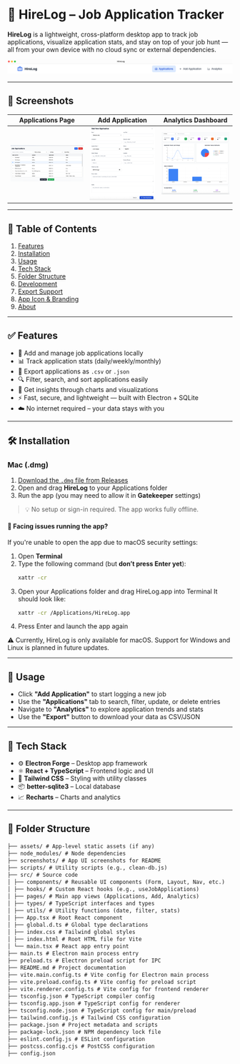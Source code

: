 # 📂 HireLog – Job Application Tracker

**HireLog** is a lightweight, cross-platform desktop app to track job applications, visualize application stats, and stay on top of your job hunt — all from your own device with no cloud sync or external dependencies.

![HireLog Banner](./screenshots/banner.png)

---

## 📸 Screenshots

| Applications Page | Add Application | Analytics Dashboard |
|-------------------|-----------------|---------------------|
| ![Applications](./screenshots/applications-page.png) | ![Add](./screenshots/add-application-page.png) | ![Analytics](./screenshots/analytics-page.png) |

---

## 🧭 Table of Contents

1. [Features](#-features)  
2. [Installation](#-installation)  
3. [Usage](#-usage)  
4. [Tech Stack](#-tech-stack)  
5. [Folder Structure](#-folder-structure)  
6. [Development](#-development)  
7. [Export Support](#-export-support)  
8. [App Icon & Branding](#-app-icon--branding)  
9. [About](#-about)

---

## ✅ Features

- 💼 Add and manage job applications locally  
- 📊 Track application stats (daily/weekly/monthly)  
- 📂 Export applications as `.csv` or `.json`  
- 🔍 Filter, search, and sort applications easily  
- 🧠 Get insights through charts and visualizations  
- ⚡ Fast, secure, and lightweight — built with Electron + SQLite  
- ☁️ No internet required – your data stays with you  

---

## 🛠 Installation

### Mac (.dmg)

1. [Download the `.dmg` file from Releases](https://github.com/goutham2222/HireLog/releases/latest)
2. Open and drag **HireLog** to your Applications folder  
3. Run the app (you may need to allow it in **Gatekeeper** settings)

> 💡 No setup or sign-in required. The app works fully offline.

#### 🚫 Facing issues running the app?

If you're unable to open the app due to macOS security settings:

1. Open **Terminal**  
2. Type the following command (but **don’t press Enter yet**):
   ```bash
   xattr -cr 
3. Open your Applications folder and drag HireLog.app into Terminal
   It should look like:
   ```bash
   xattr -cr /Applications/HireLog.app
4. Press Enter and launch the app again

⚠️ Currently, HireLog is only available for macOS.
Support for Windows and Linux is planned in future updates.

---

## 🚀 Usage

- Click **"Add Application"** to start logging a new job  
- Use the **"Applications"** tab to search, filter, update, or delete entries  
- Navigate to **"Analytics"** to explore application trends and stats  
- Use the **"Export"** button to download your data as CSV/JSON  

---

## 🧰 Tech Stack

- ⚙️ **Electron Forge** – Desktop app framework  
- ⚛️ **React + TypeScript** – Frontend logic and UI  
- 💨 **Tailwind CSS** – Styling with utility classes  
- 📦 **better-sqlite3** – Local database  
- 📈 **Recharts** – Charts and analytics  

---

## 📁 Folder Structure

```
├── assets/ # App-level static assets (if any)
├── node_modules/ # Node dependencies
├── screenshots/ # App UI screenshots for README
├── scripts/ # Utility scripts (e.g., clean-db.js)
├── src/ # Source code
│ ├── components/ # Reusable UI components (Form, Layout, Nav, etc.)
│ ├── hooks/ # Custom React hooks (e.g., useJobApplications)
│ ├── pages/ # Main app views (Applications, Add, Analytics)
│ ├── types/ # TypeScript interfaces and types
│ ├── utils/ # Utility functions (date, filter, stats)
│ ├── App.tsx # Root React component
│ ├── global.d.ts # Global type declarations
│ ├── index.css # Tailwind global styles
│ ├── index.html # Root HTML file for Vite
│ └── main.tsx # React app entry point
├── main.ts # Electron main process entry
├── preload.ts # Electron preload script for IPC
├── README.md # Project documentation
├── vite.main.config.ts # Vite config for Electron main process
├── vite.preload.config.ts # Vite config for preload script
├── vite.renderer.config.ts # Vite config for frontend renderer
├── tsconfig.json # TypeScript compiler config
├── tsconfig.app.json # TypeScript config for renderer
├── tsconfig.node.json # TypeScript config for main/preload
├── tailwind.config.js # Tailwind CSS configuration
├── package.json # Project metadata and scripts
├── package-lock.json # NPM dependency lock file
├── eslint.config.js # ESLint configuration
├── postcss.config.cjs # PostCSS configuration
├── config.json
```
